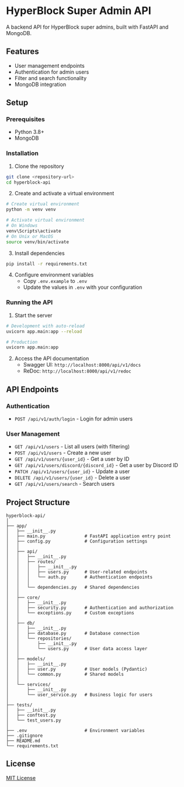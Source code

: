 # HyperBlock Super Admin API

A backend API for HyperBlock super admins, built with FastAPI and MongoDB.

## Features

- User management endpoints 
- Authentication for admin users
- Filter and search functionality
- MongoDB integration

## Setup

### Prerequisites

- Python 3.8+
- MongoDB

### Installation

1. Clone the repository
```bash
git clone <repository-url>
cd hyperblock-api
```

2. Create and activate a virtual environment
```bash
# Create virtual environment
python -m venv venv

# Activate virtual environment
# On Windows
venv\Scripts\activate
# On Unix or MacOS
source venv/bin/activate
```

3. Install dependencies
```bash
pip install -r requirements.txt
```

4. Configure environment variables
   - Copy `.env.example` to `.env`
   - Update the values in `.env` with your configuration

### Running the API

1. Start the server
```bash
# Development with auto-reload
uvicorn app.main:app --reload

# Production
uvicorn app.main:app
```

2. Access the API documentation
   - Swagger UI: `http://localhost:8000/api/v1/docs`
   - ReDoc: `http://localhost:8000/api/v1/redoc`

## API Endpoints

### Authentication

- `POST /api/v1/auth/login` - Login for admin users

### User Management

- `GET /api/v1/users` - List all users (with filtering)
- `POST /api/v1/users` - Create a new user
- `GET /api/v1/users/{user_id}` - Get a user by ID
- `GET /api/v1/users/discord/{discord_id}` - Get a user by Discord ID
- `PATCH /api/v1/users/{user_id}` - Update a user
- `DELETE /api/v1/users/{user_id}` - Delete a user
- `GET /api/v1/users/search` - Search users

## Project Structure

```
hyperblock-api/
│
├── app/
│   ├── __init__.py
│   ├── main.py               # FastAPI application entry point
│   ├── config.py             # Configuration settings
│   │
│   ├── api/
│   │   ├── __init__.py
│   │   ├── routes/
│   │   │   ├── __init__.py
│   │   │   ├── users.py      # User-related endpoints
│   │   │   └── auth.py       # Authentication endpoints
│   │   │
│   │   └── dependencies.py   # Shared dependencies
│   │
│   ├── core/
│   │   ├── __init__.py
│   │   ├── security.py       # Authentication and authorization
│   │   └── exceptions.py     # Custom exceptions
│   │
│   ├── db/
│   │   ├── __init__.py
│   │   ├── database.py       # Database connection
│   │   └── repositories/
│   │       ├── __init__.py
│   │       └── users.py      # User data access layer
│   │
│   ├── models/
│   │   ├── __init__.py
│   │   ├── user.py           # User models (Pydantic)
│   │   └── common.py         # Shared models
│   │
│   └── services/
│       ├── __init__.py
│       └── user_service.py   # Business logic for users
│
├── tests/
│   ├── __init__.py
│   ├── conftest.py
│   └── test_users.py
│
├── .env                      # Environment variables
├── .gitignore
├── README.md
└── requirements.txt
```

## License

[MIT License](LICENSE)